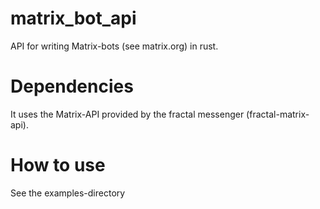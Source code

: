 # matrix_bot_api
API for writing Matrix-bots (see matrix.org) in rust.

# Dependencies
It uses the Matrix-API provided by the fractal messenger (fractal-matrix-api).

# How to use
See the examples-directory
